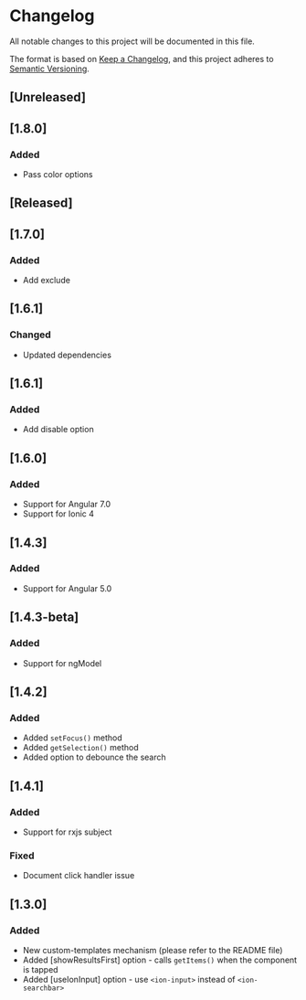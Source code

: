 # Changelog
All notable changes to this project will be documented in this file.

The format is based on [Keep a Changelog](https://keepachangelog.com/en/1.0.0/),
and this project adheres to [Semantic Versioning](https://semver.org/spec/v2.0.0.html).

## [Unreleased]
## [1.8.0] 
### Added
- Pass color options

## [Released]
## [1.7.0] 
### Added
- Add exclude

## [1.6.1]
### Changed
- Updated dependencies

## [1.6.1]
### Added
- Add disable option

## [1.6.0]
### Added
- Support for Angular 7.0
- Support for Ionic 4

## [1.4.3]
### Added
- Support for Angular 5.0

## [1.4.3-beta]
### Added
- Support for ngModel

## [1.4.2]
### Added
- Added `setFocus()` method
- Added `getSelection()` method
- Added option to debounce the search

## [1.4.1]
### Added
- Support for rxjs subject

### Fixed 
- Document click handler issue

## [1.3.0]
### Added
- New custom-templates mechanism (please refer to the README file)
- Added [showResultsFirst] option - calls `getItems()` when the component is tapped
- Added [useIonInput] option - use `<ion-input>` instead of `<ion-searchbar>`

